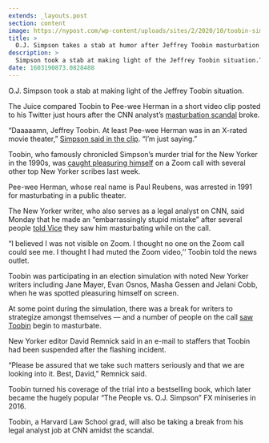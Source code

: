 ```yaml
--- 
extends: _layouts.post 
section: content 
image: https://nypost.com/wp-content/uploads/sites/2/2020/10/toobin-simpson.jpg?quality=90&strip=all&w=1200 
title: > 
  O.J. Simpson takes a stab at humor after Jeffrey Toobin masturbation scandal 
description: > 
  Simpson took a stab at making light of the Jeffrey Toobin situation.The Juice compared Toobin to Pee-wee Herman in a short video clip posted to his Twitter just hours after the CNN analyst’s masturbation scandal broke.I thought I had muted the Zoom video,’’ Toobin told the news outlet.Toobin turned his coverage of the trial into a bestselling book, which later became the hugely popular “The People vs. O.J.Toobin, a Harvard Law School grad, will also be taking a break from his legal analyst job at CNN amidst the scandal. 
date: 1603190873.0828488 
--- 
```

<div><p>O.J. Simpson took a stab at making light of the Jeffrey Toobin situation.</p>
<p>The Juice compared Toobin to Pee-wee Herman in a short video clip posted to his Twitter just hours after the CNN analyst&#8217;s <a href="https://nypost.com/2020/10/19/jeffrey-toobin-was-masturbating-in-front-of-new-yorker-bigs-report/">masturbation scandal</a> broke.</p>
<p>&#8220;Daaaaamn, Jeffrey Toobin. At least Pee-wee Herman was in an X-rated movie theater,&#8221; <a href="https://twitter.com/TheRealOJ32/status/1318348497272238080" target="_blank" rel="noopener noreferrer">Simpson said in the clip</a>. &#8220;I&#8217;m just saying.&#8221;</p>
<p>Toobin, who famously chronicled Simpson&#8217;s murder trial for the New Yorker in the 1990s, was <a href="https://nypost.com/2020/10/19/jeffrey-toobin-was-masturbating-in-front-of-new-yorker-bigs-report/">caught pleasuring himself</a> on a Zoom call with several other top New Yorker scribes last week.</p>
<p>Pee-wee Herman, whose real name is Paul Reubens, was arrested in 1991 for masturbating in a public theater.</p>
<p>The New Yorker writer, who also serves as a legal analyst on CNN, said Monday that he made an &#8220;embarrassingly stupid mistake&#8221; after several people <a href="https://www.vice.com/en/article/epdgm4/new-yorker-suspends-jeffrey-toobin-for-zoom-dick-incident" target="_blank" rel="noopener noreferrer">told Vice</a> they saw him masturbating while on the call.</p>
<p>&#8220;I believed I was not visible on Zoom. I thought no one on the Zoom call could see me. I thought I had muted the Zoom video,&#8217;&#8217; Toobin told the news outlet.</p>
 
<p>Toobin was participating in an election simulation with noted New Yorker writers including Jane Mayer, Evan Osnos, Masha Gessen and Jelani Cobb, when he was spotted pleasuring himself on screen.</p>
<p>At some point during the simulation, there was a break for writers to strategize amongst themselves &#8212; and a number of people on the call <a href="https://nypost.com/2020/10/19/new-yorker-suspends-jeffrey-toobin-for-showing-penis-during-zoom-call/">saw Toobin</a> begin to masturbate.</p>
<p>New Yorker editor David Remnick said in an e-mail to staffers that Toobin had been suspended after the flashing incident.</p>
<p>&#8220;Please be assured that we take such matters seriously and that we are looking into it. Best, David,&#8221; Remnick said.</p>
<p>Toobin turned his coverage of the trial into a bestselling book, which later became the hugely popular &#8220;The People vs. O.J. Simpson&#8221; FX miniseries in 2016.</p>
<p>Toobin, a Harvard Law School grad, will also be taking a break from his legal analyst job at CNN amidst the scandal.</p>
			</div>